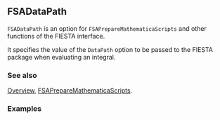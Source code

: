```mathematica
 
```

## FSADataPath

`FSADataPath` is an option for `FSAPrepareMathematicaScripts` and other functions of the FIESTA interface.

It specifies the value of the `DataPath` option to be passed to the FIESTA package when evaluating an integral.

### See also

[Overview](Extra/FeynHelpers.md), [FSAPrepareMathematicaScripts](FSAPrepareMathematicaScripts.md).

### Examples